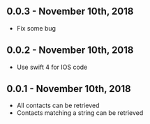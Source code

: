 ## 0.0.3 - November 10th, 2018

* Fix some bug

## 0.0.2 - November 10th, 2018

* Use swift 4 for IOS code

## 0.0.1 - November 10th, 2018

* All contacts can be retrieved
* Contacts matching a string can be retrieved
